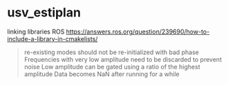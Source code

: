 # usv_estiplan
linking libraries ROS https://answers.ros.org/question/239690/how-to-include-a-library-in-cmakelists/

> re-existing modes should not be re-initialized with bad phase
> Frequencies with very low amplitude need to be discarded to prevent noise
> Low amplitude can be gated using a ratio of the highest amplitude
> Data becomes NaN after running for a while